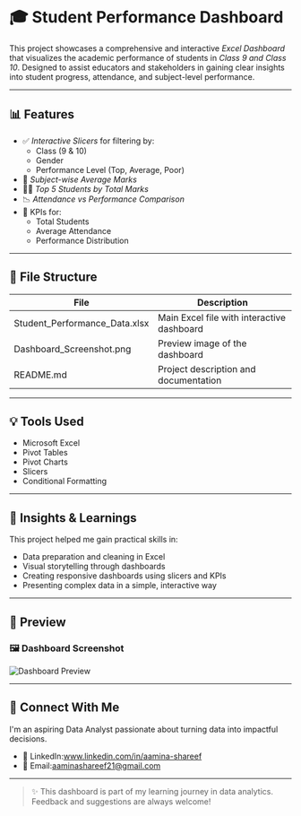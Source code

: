 # 🎓 Student Performance Dashboard

This project showcases a comprehensive and interactive *Excel Dashboard* that visualizes the academic performance of students in *Class 9 and Class 10*. Designed to assist educators and stakeholders in gaining clear insights into student progress, attendance, and subject-level performance.

---

## 📊 Features

- ✅ *Interactive Slicers* for filtering by:
  - Class (9 & 10)
  - Gender
  - Performance Level (Top, Average, Poor)
- 🧮 *Subject-wise Average Marks*
- 🧑‍🎓 *Top 5 Students by Total Marks*
- 📉 *Attendance vs Performance Comparison*
- 📌 KPIs for:
  - Total Students
  - Average Attendance
  - Performance Distribution

---

## 📂 File Structure

| File | Description |
|------|-------------|
| Student_Performance_Data.xlsx | Main Excel file with interactive dashboard |
| Dashboard_Screenshot.png | Preview image of the dashboard |
| README.md | Project description and documentation |

---

## 💡 Tools Used

- Microsoft Excel
- Pivot Tables
- Pivot Charts
- Slicers
- Conditional Formatting

---

## 📌 Insights & Learnings

This project helped me gain practical skills in:
- Data preparation and cleaning in Excel
- Visual storytelling through dashboards
- Creating responsive dashboards using slicers and KPIs
- Presenting complex data in a simple, interactive way

---

## 📎 Preview

### 🖼 Dashboard Screenshot
![Dashboard Preview](./Student.png)

---

## 🔗 Connect With Me

I'm an aspiring Data Analyst passionate about turning data into impactful decisions.

- 💼 LinkedIn:www.linkedin.com/in/aamina-shareef
- 📧 Email:aaminashareef21@gmail.com

---

> ✨ This dashboard is part of my learning journey in data analytics. Feedback and suggestions are always welcome!
